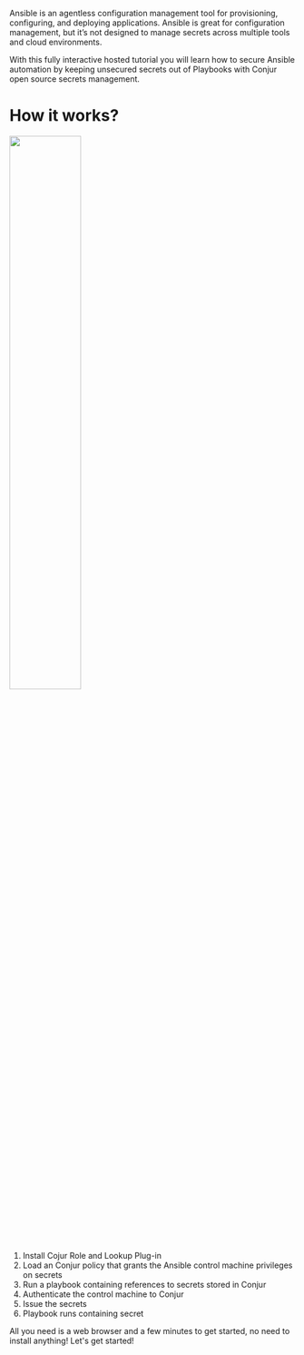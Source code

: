 Ansible is an agentless configuration management tool for provisioning, configuring, and deploying applications. Ansible is great for configuration management, but it’s not designed to manage secrets across multiple tools and cloud environments.

With this fully interactive hosted tutorial you will learn how to secure Ansible automation by keeping unsecured secrets out of Playbooks with Conjur open source secrets management.

# How it works?
<img src="https://raw.githubusercontent.com/quincycheng/katacoda-scenarios/master/conjur-ansible-ssh/media/ansible.svg" width="50%" height="50%"/>

1. Install Cojur Role and Lookup Plug-in
2. Load an Conjur policy that grants the Ansible control machine privileges on secrets
3. Run a playbook containing references to secrets stored in Conjur
4. Authenticate the control machine to Conjur
5. Issue the secrets
6. Playbook runs containing secret
    

All you need is a web browser and a few minutes to get started, no need to install anything!
Let's get started!
